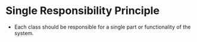 # Single Responsibility Principle
* Each class should be responsible for a single part or functionality of the system.